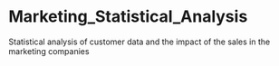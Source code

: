 # Marketing_Statistical_Analysis
Statistical analysis of customer data and the impact of the sales in the marketing companies
